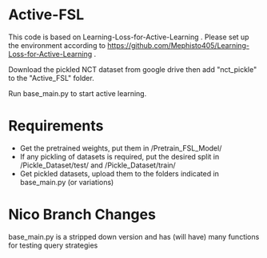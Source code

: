 # Active-FSL

This code is based on Learning-Loss-for-Active-Learning .
Please set up the environment according to https://github.com/Mephisto405/Learning-Loss-for-Active-Learning .

Download the pickled NCT dataset from google drive then add "nct_pickle" to the "Active_FSL" folder.

Run base_main.py to start active learning.

# Requirements

- Get the pretrained weights, put them in /Pretrain_FSL_Model/
- If any pickling of datasets is required, put the desired split in /Pickle_Dataset/test/ and /Pickle_Dataset/train/
- Get pickled datasets, upload them to the folders indicated in base_main.py (or variations)


# Nico Branch Changes

base_main.py is a stripped down version and has (will have) many functions for testing query strategies